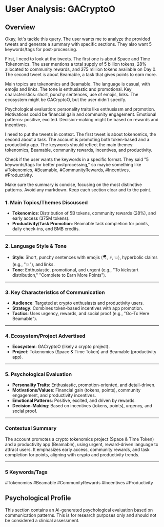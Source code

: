 # User Analysis: GACryptoO

## Overview

<think>
Okay, let's tackle this query. The user wants me to analyze the provided tweets and generate a summary with specific sections. They also want 5 keywords/tags for post-processing. 

First, I need to look at the tweets. The first one is about Space and Time Tokenomics. The user mentions a total supply of 5 billion tokens, 28% allocated to community rewards, and 375 million tokens available on Day 0. The second tweet is about Beamable, a task that gives points to earn more. 

Main topics are tokenomics and Beamable. The language is casual, with emojis and links. The tone is enthusiastic and promotional. Key characteristics: short, punchy sentences, use of emojis, links. The ecosystem might be GACryptoO, but the user didn't specify. 

Psychological evaluation: personality traits like enthusiasm and promotion. Motivations could be financial gain and community engagement. Emotional patterns: positive, excited. Decision-making might be based on rewards and incentives.

I need to put the tweets in context. The first tweet is about tokenomics, the second about a task. The account is promoting both token-based and a productivity app. The keywords should reflect the main themes: tokenomics, Beamable, community rewards, incentives, and productivity. 

Check if the user wants the keywords in a specific format. They said "5 keywords/tags for better postprocessing," so maybe something like #Tokenomics, #Beamable, #CommunityRewards, #Incentives, #Productivity. 

Make sure the summary is concise, focusing on the most distinctive patterns. Avoid any markdown. Keep each section clear and to the point.
</think>

### **1. Main Topics/Themes Discussed**  
- **Tokenomics**: Distribution of 5B tokens, community rewards (28%), and early access (375M tokens).  
- **Productivity/Task Promotion**: Beamable task completion for points, daily check-ins, and BMB credits.  

---

### **2. Language Style & Tone**  
- **Style**: Short, punchy sentences with emojis (🪂, ⚡, 💥), hyperbolic claims (e.g., "💥"), and links.  
- **Tone**: Enthusiastic, promotional, and urgent (e.g., "To kickstart distribution," "Complete to Earn More Points").  

---

### **3. Key Characteristics of Communication**  
- **Audience**: Targeted at crypto enthusiasts and productivity users.  
- **Strategy**: Combines token-based incentives with app promotion.  
- **Tactics**: Uses urgency, rewards, and social proof (e.g., "Go-To Here Beamable").  

---

### **4. Ecosystem/Project Advertised**  
- **Ecosystem**: GACryptoO (likely a crypto project).  
- **Project**: Tokenomics (Space & Time Token) and Beamable (productivity app).  

---

### **5. Psychological Evaluation**  
- **Personality Traits**: Enthusiastic, promotion-oriented, and detail-driven.  
- **Motivations/Values**: Financial gain (tokens, points), community engagement, and productivity incentives.  
- **Emotional Patterns**: Positive, excited, and driven by rewards.  
- **Decision-Making**: Based on incentives (tokens, points), urgency, and social proof.  

---

### **Contextual Summary**  
The account promotes a crypto tokenomics project (Space & Time Token) and a productivity app (Beamable), using urgent, reward-driven language to attract users. It emphasizes early access, community rewards, and task completion for points, aligning with crypto and productivity trends.  

---

### **5 Keywords/Tags**  
#Tokenomics #Beamable #CommunityRewards #Incentives #Productivity

## Psychological Profile

This section contains an AI-generated psychological evaluation based on communication patterns. This is for research purposes only and should not be considered a clinical assessment.